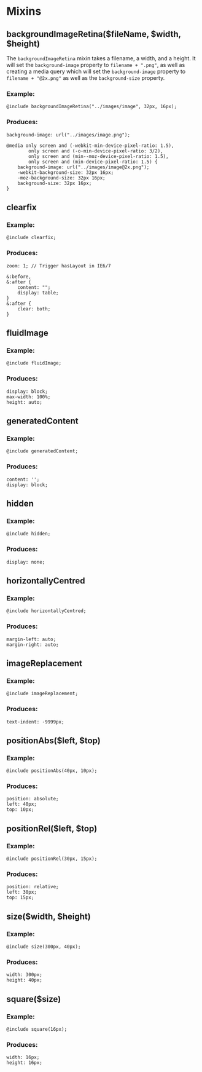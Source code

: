 Mixins
======

## backgroundImageRetina($fileName, $width, $height)

The `backgroundImageRetina` mixin takes a filename, a width, and a height. It will set the `background-image` property to `filename + ".png"`, as well as creating a media query which will set the `background-image` property to `filename + "@2x.png"` as well as the `background-size` property.

### Example:

    @include backgroundImageRetina("../images/image", 32px, 16px);

### Produces:

    background-image: url("../images/image.png");
    
    @media only screen and (-webkit-min-device-pixel-ratio: 1.5),
            only screen and (-o-min-device-pixel-ratio: 3/2),
            only screen and (min--moz-device-pixel-ratio: 1.5),
            only screen and (min-device-pixel-ratio: 1.5) {
        background-image: url("../images/image@2x.png");
        -webkit-background-size: 32px 16px;
        -moz-background-size: 32px 16px;
        background-size: 32px 16px;
    }

## clearfix

### Example:

    @include clearfix;

### Produces:

    zoom: 1; // Trigger hasLayout in IE6/7

    &:before,
    &:after {
        content: "";
        display: table;
    }
    &:after {
        clear: both;
    }

## fluidImage

### Example:

    @include fluidImage;

### Produces:

    display: block;
    max-width: 100%;
    height: auto;

## generatedContent

### Example:

    @include generatedContent;

### Produces:

    content: '';
    display: block;

## hidden

### Example:

    @include hidden;

### Produces:

    display: none;

## horizontallyCentred

### Example:

    @include horizontallyCentred;

### Produces:

    margin-left: auto;
    margin-right: auto;

## imageReplacement

### Example:

    @include imageReplacement;

### Produces:

    text-indent: -9999px;

## positionAbs($left, $top)

### Example:

    @include positionAbs(40px, 10px);

### Produces:

    position: absolute;
    left: 40px;
    top: 10px;

## positionRel($left, $top)

### Example:

    @include positionRel(30px, 15px);

### Produces:

    position: relative;
    left: 30px;
    top: 15px;

## size($width, $height)

### Example:

    @include size(300px, 40px);

### Produces:

    width: 300px;
    height: 40px;

## square($size)

### Example:

    @include square(16px);

### Produces:

    width: 16px;
    height: 16px;
